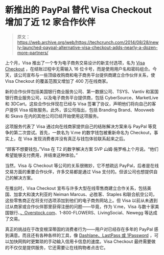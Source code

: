 # 新推出的 PayPal 替代 Visa Checkout 增加了近 12 家合作伙伴 

> 原文：<https://web.archive.org/web/https://techcrunch.com/2014/08/28/newly-launched-paypal-alternative-visa-checkout-adds-nearly-a-dozen-more-partners/>

上个月，Visa 推出了一个专为电子商务交易设计的新支付选项，名为 [Visa Checkout](https://web.archive.org/web/20221006141925/https://checkout.visa.com/) ，在结账过程中无需输入 16 位卡号，而是使用用户名和密码组合。今天，该公司宣布与一些顶级收购商和电子商务平台提供商建立合作伙伴关系，使 Visa Checkout 的覆盖范围又增加了 400 万在线商家。

新的合作伙伴包括美国银行商业服务公司、第一数据公司、TSYS、Vantiv 和富国银行商业服务公司，以及电子商务平台提供商，包括 CyberSource、MarketLive 和 3DCart。这些合作伙伴现在已经与 Visa 签署了协议，声明他们将向自己的客户提供 Visa 结账服务。此外，该公司指出，包括 Branding Brand、Moovweb 和 Skava 在内的其他公司已经开始使用这项服务。

这项服务代表了 Visa 通过向在线商家提供自己的结账解决方案来与 PayPal 等竞争的第二次尝试。首先，一款名为 V.me 的数字钱包被重新命名为 Checkout，事实上，在 Visa 发现消费者并没有真正与钱包体验联系起来之后。

“顾客不想要钱包，”Visa 在 T2 的数字解决方案 SVP 山姆·施罗格上个月说。“他们希望能够支付费用，并结束这种体验。”

当然，Visa 与 Checkout 等公司的关系很微妙，它不想疏远 PayPal，后者是在线交易方面的重要合作伙伴，许多交易都是通过 Visa 支付的。但该公司也想提供自己的解决方案。

在推出时，Visa Checkout 宣布与许多大型在线零售商建立合作关系，包括美国、加拿大和澳大利亚的 Neiman Marcus、必胜客、Staples 和联合航空公司，这些零售商正在将支付选项添加到他们的电子商务网站上。但 Visa 以前从未遇到过从商家或合作伙伴那里获得注册的问题——毕竟，作为 V.me，Visa 与数十家美国银行、[、Overstock.com](https://web.archive.org/web/20221006141925/https://beta.techcrunch.com/2013/03/20/visa-adds-overstock-com-its-biggest-retail-catch-yet-to-its-v-me-digital-wallet/)、1-800-FLOWERS、LivingSocial、Newegg 等达成了交易。

真正的挑战在于改变根深蒂固的消费者行为——用户对已经存在多年的 PayPal 感到满意。而且还有各种各样的工具，像 [Dashlane、LastPass 或 1Password](https://web.archive.org/web/20221006141925/http://online.wsj.com/news/articles/SB10001424052702303647204579545801399272852) ，可以加快网购时更繁琐的手动输入信用卡信息的速度。Visa Checkout 最终需要做的不仅仅是提供服务，它还需要让在线购物者点击它。